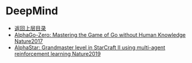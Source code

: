 # DeepMind

- [返回上层目录](../industry-application.md)
- [AlphaGo-Zero: Mastering the Game of Go without Human Knowledge Nature2017](alphago-zero/Mastering-the-Game-of-Go-without-Human-Knowledge.md)
- [AlphaStar: Grandmaster level in StarCraft II using multi-agent reinforcement learning Nature2019](alphastar/Grandmaster-level-in-StarCraft-II-using-multi-agent-reinforcement-learning.md)



